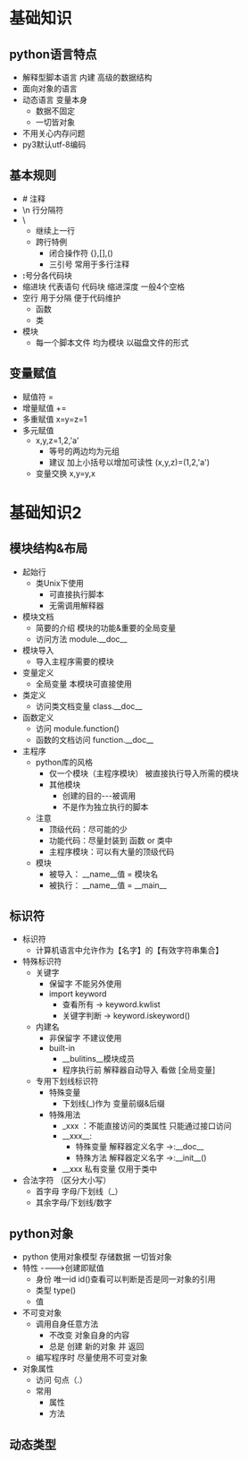 # 基础知识
## python语言特点
* 解释型脚本语言 内建  高级的数据结构
* 面向对象的语言 
* 动态语言 
    变量本身
    - 数据不固定
    - 一切皆对象
* 不用关心内存问题
* py3默认utf-8编码

## 基本规则
* \# 注释
* \n 行分隔符
* \ 
    - 继续上一行
    - 跨行特例
        - 闭合操作符   {},[],()
        - 三引号 常用于多行注释
* <b>:</b>号分各代码块
* 缩进块  代表语句 代码块   缩进深度 一般4个空格
* 空行  用于分隔  便于代码维护 
    - 函数
    - 类
* 模块 
    - 每一个脚本文件  均为模块   以磁盘文件的形式

## 变量赋值
* 赋值符 =
* 增量赋值  +=
* 多重赋值  x=y=z=1
* 多元赋值 
    - x,y,z=1,2,'a'
        - 等号的两边均为元组
        - 建议 加上小括号以增加可读性 (x,y,z)=(1,2,'a')
    - 变量交换 x,y=y,x

# 基础知识2

## 模块结构&布局
* 起始行  
    - 类Unix下使用
        - 可直接执行脚本
        - 无需调用解释器
* 模块文档
    - 简要的介绍 模块的功能&重要的全局变量
    - 访问方法  module.\_\_doc\_\_ 
* 模块导入
    - 导入主程序需要的模块
* 变量定义
    - 全局变量  本模块可直接使用
* 类定义
    - 访问类文档变量 class.\_\_doc\_\_
* 函数定义
    - 访问   module.function()
    - 函数的文档访问  function.\_\_doc\_\_
* 主程序
    - python库的风格
        - 仅一个模块（主程序模块） 被直接执行导入所需的模块
        - 其他模块
            - 创建的目的---被调用
            - 不是作为独立执行的脚本
    - 注意
        - 顶级代码：尽可能的少
        - 功能代码：尽量封装到 函数 or 类中
        - 主程序模块：可以有大量的顶级代码
    - 模块
        - 被导入： __name__值 = 模块名
        - 被执行： __name__值 = \_\_main\_\_
## 标识符
* 标识符
    - 计算机语言中允许作为【名字】的【有效字符串集合】
* 特殊标识符
    - 关键字
        - 保留字  不能另外使用
        - import keyword 
            - 查看所有 -> keyword.kwlist
            - 关键字判断 -> keyword.iskeyword()
    - 内建名 
        - 非保留字  不建议使用
        - built-in
            - __bulitins__模块成员
            - 程序执行前 解释器自动导入 看做 [全局变量]
    - 专用下划线标识符
        - 特殊变量  
            - 下划线(_)作为 变量前缀&后缀
        - 特殊用法
            - _xxx ：不能直接访问的类属性  只能通过接口访问
            - \_\_xxx\_\_: 
                - 特殊变量 解释器定义名字 ->:\_\_doc\_\_
                - 特殊方法 解释器定义名字 ->:\_\_init\_\_()
            - \_\_xxx 私有变量 仅用于类中
* 合法字符 （区分大小写）
    - 首字母 字母/下划线（_）
    - 其余字母/下划线/数字
## python对象
* python 使用对象模型 存储数据 一切皆对象
* 特性 ---->创建即赋值
    - 身份 唯一id  id()查看可以判断是否是同一对象的引用
    - 类型 type()
    - 值  
* 不可变对象
    - 调用自身任意方法 
        - 不改变 对象自身的内容
        - 总是 创建 新的对象 并 返回
    - 编写程序时  尽量使用不可变对象
* 对象属性
    - 访问  句点（.）
    - 常用 
        - 属性
        - 方法
## 动态类型
